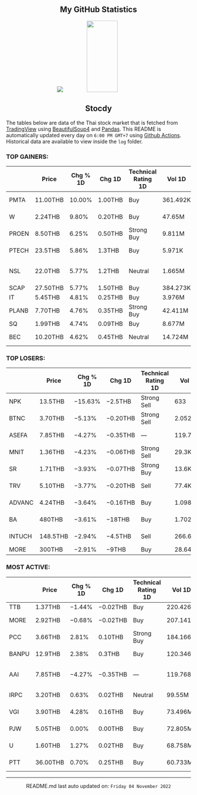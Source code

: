 <div align="center">

## My GitHub Statistics
<img src="https://github-readme-streak-stats.herokuapp.com/?user=nopnopwei&theme=black-ice&hide_border=true&stroke=0000&background=0D1117&ring=FFE573&fire=FF8623&currStreakLabel=FF8623" />
<img width="41%" height="195px" src="https://github-readme-stats.vercel.app/api/top-langs/?username=nopnopwei&layout=compact&hide_border=true&title_color=FEE473&text_color=FFFFFF&bg_color=0d1117" />
    
## Stocdy
<div align="left">

The tables below are data of the Thai stock market that is fetched from [TradingView](https://www.tradingview.com/markets/stocks-thailand/market-movers-all-stocks/) using [BeautifulSoup4](https://www.crummy.com/software/BeautifulSoup/bs4/doc/) and [Pandas](https://pandas.pydata.org). This README is automatically updated every day on `6:00 PM GMT+7` using [Github Actions](https://www.tradingview.com/markets/stocks-thailand/market-movers-all-stocks/). Historical data are available to view inside the `log` folder.
### TOP GAINERS:
|       | Price    | Chg % 1D   | Chg 1D   | Technical Rating 1D   | Vol 1D   | Volume * Price 1D   | Market cap   | P/E(TTM)   | EPS(TTM)   | Sector                | Sector Chg % 1D   |
|-------|----------|------------|----------|-----------------------|----------|---------------------|--------------|------------|------------|-----------------------|-------------------|
| PMTA  | 11.00THB | 10.00%     | 1.00THB  | Buy                   | 361.492K | 3.976M              | 1.007BTHB    | 9.63       | 1.04THB    | Process Industries    | −0.17%            |
| W     | 2.24THB  | 9.80%      | 0.20THB  | Buy                   | 47.65M   | 106.736M            | 1.644BTHB    | —          | −0.42THB   | Consumer Services     | −0.89%            |
| PROEN | 8.50THB  | 6.25%      | 0.50THB  | Strong Buy            | 9.811M   | 83.397M             | 2.496BTHB    | 66.61      | 0.12THB    | Technology Services   | +0.91%            |
| PTECH | 23.5THB  | 5.86%      | 1.3THB   | Buy                   | 5.971K   | 140.319K            | 5.71BTHB     | —          | −1.40THB   | Commercial Services   | +2.32%            |
| NSL   | 22.0THB  | 5.77%      | 1.2THB   | Neutral               | 1.665M   | 36.64M              | 6.3BTHB      | 28.33      | 0.73THB    | Consumer Non-Durables | −0.25%            |
| SCAP  | 27.50THB | 5.77%      | 1.50THB  | Buy                   | 384.273K | 10.568M             | 14.47BTHB    | 25.69      | 1.01THB    | Finance               | +0.59%            |
| IT    | 5.45THB  | 4.81%      | 0.25THB  | Buy                   | 3.976M   | 21.669M             | 1.887BTHB    | 11.38      | 0.46THB    | Retail Trade          | +0.74%            |
| PLANB | 7.70THB  | 4.76%      | 0.35THB  | Strong Buy            | 42.411M  | 326.562M            | 31.453BTHB   | 80.95      | 0.09THB    | Commercial Services   | +2.32%            |
| SQ    | 1.99THB  | 4.74%      | 0.09THB  | Buy                   | 8.677M   | 17.268M             | 2.194BTHB    | 6.32       | 0.30THB    | Finance               | +0.59%            |
| BEC   | 10.20THB | 4.62%      | 0.45THB  | Neutral               | 14.724M  | 150.189M            | 19.7BTHB     | 24.84      | 0.39THB    | Consumer Services     | −0.89%            |
### TOP LOSERS:
|        | Price    | Chg % 1D   | Chg 1D   | Technical Rating 1D   | Vol 1D   | Volume * Price 1D   | Market cap   | P/E(TTM)   | EPS(TTM)   | Sector                 | Sector Chg % 1D   |
|--------|----------|------------|----------|-----------------------|----------|---------------------|--------------|------------|------------|------------------------|-------------------|
| NPK    | 13.5THB  | −15.63%    | −2.5THB  | Strong Sell           | 633      | 8.546K              | 158MTHB      | —          | −3.67THB   | Consumer Non-Durables  | −0.25%            |
| BTNC   | 3.70THB  | −5.13%     | −0.20THB | Strong Sell           | 2.052M   | 7.593M              | 2.139BTHB    | 15.54      | 0.25THB    | Producer Manufacturing | +0.60%            |
| ASEFA  | 7.85THB  | −4.27%     | −0.35THB | —                     | 119.768M | 940.178M            | —            | —          | —          | Consumer Non-Durables  | −0.25%            |
| MNIT   | 1.36THB  | −4.23%     | −0.06THB | Strong Sell           | 29.3K    | 39.848K             | 933.846MTHB  | —          | −0.06THB   | Producer Manufacturing | +0.60%            |
| SR     | 1.71THB  | −3.93%     | −0.07THB | Strong Buy            | 13.6K    | 23.256K             | 218.04MTHB   | 29.47      | 0.06THB    | Finance                | +0.59%            |
| TRV    | 5.10THB  | −3.77%     | −0.20THB | Sell                  | 77.4K    | 394.74K             | 3.196BTHB    | 23.61      | 0.22THB    | Commercial Services    | +2.32%            |
| ADVANC | 4.24THB  | −3.64%     | −0.16THB | Buy                   | 1.098M   | 4.655M              | 928.2MTHB    | 24.26      | 0.18THB    | Producer Manufacturing | +0.60%            |
| BA     | 480THB   | −3.61%     | −18THB   | Buy                   | 1.702K   | 816.96K             | 7.549BTHB    | —          | −30.99THB  | Consumer Services      | −0.89%            |
| INTUCH | 148.5THB | −2.94%     | −4.5THB  | Sell                  | 266.642K | 39.596M             | 44.998BTHB   | 11.70      | 13.07THB   | Non-Energy Minerals    | +0.46%            |
| MORE   | 300THB   | −2.91%     | −9THB    | Buy                   | 28.64K   | 8.592M              | 2.38BTHB     | 4.26       | 72.53THB   | Finance                | +0.59%            |
### MOST ACTIVE:
|       | Price    | Chg % 1D   | Chg 1D   | Technical Rating 1D   | Vol 1D   | Volume * Price 1D   | Market cap   | P/E(TTM)   | EPS(TTM)   | Sector                | Sector Chg % 1D   |
|-------|----------|------------|----------|-----------------------|----------|---------------------|--------------|------------|------------|-----------------------|-------------------|
| TTB   | 1.37THB  | −1.44%     | −0.02THB | Buy                   | 220.426M | 301.984M            | 132.373BTHB  | 10.28      | 0.14THB    | Finance               | +0.59%            |
| MORE  | 2.92THB  | −0.68%     | −0.02THB | Buy                   | 207.141M | 604.851M            | 18.809BTHB   | 16.47      | 0.18THB    | Distribution Services | +0.78%            |
| PCC   | 3.66THB  | 2.81%      | 0.10THB  | Strong Buy            | 184.166M | 674.047M            | —            | —          | —          | Electronic Technology | +2.59%            |
| BANPU | 12.9THB  | 2.38%      | 0.3THB   | Buy                   | 120.346M | 1.552B              | 84.576BTHB   | 3.33       | 4.50THB    | Energy Minerals       | +1.90%            |
| AAI   | 7.85THB  | −4.27%     | −0.35THB | —                     | 119.768M | 940.178M            | —            | —          | —          | Consumer Non-Durables | −0.25%            |
| IRPC  | 3.20THB  | 0.63%      | 0.02THB  | Neutral               | 99.55M   | 318.559M            | 65.314BTHB   | 6.70       | 0.47THB    | Energy Minerals       | +1.90%            |
| VGI   | 3.90THB  | 4.28%      | 0.16THB  | Buy                   | 73.496M  | 286.633M            | 41.867BTHB   | —          | −0.01THB   | Commercial Services   | +2.32%            |
| PJW   | 5.05THB  | 0.00%      | 0.00THB  | Buy                   | 72.805M  | 367.664M            | 3.044BTHB    | 24.33      | 0.22THB    | Process Industries    | −0.17%            |
| U     | 1.60THB  | 1.27%      | 0.02THB  | Buy                   | 68.758M  | 110.013M            | 8.87BTHB     | —          | −3.36THB   | Consumer Services     | −0.89%            |
| PTT   | 36.00THB | 0.70%      | 0.25THB  | Buy                   | 60.733M  | 2.186B              | 1.028TTHB    | 8.82       | 4.05THB    | Energy Minerals       | +1.90%            |
<hr>
<div align="center">

README.md last auto updated on: `Friday 04 November 2022`
<br>
</div>
    